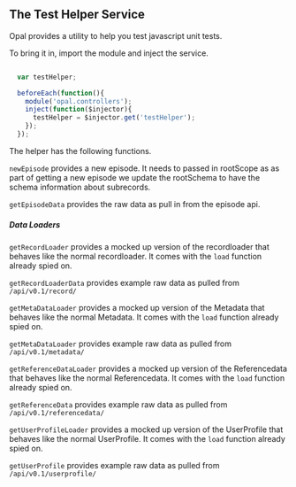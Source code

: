 ## The Test Helper Service

Opal provides a utility to help you test javascript unit tests.

To bring it in, import the module and inject the service.

``` js

  var testHelper;

  beforeEach(function(){
    module('opal.controllers');
    inject(function($injector){
      testHelper = $injector.get('testHelper');
    });
  });
```

The helper has the following functions.

`newEpisode` provides a new episode. It needs to passed in rootScope as as part
of getting a new episode we update the rootSchema to have the schema
information about subrecords.

`getEpisodeData` provides the raw data as pull in from the episode api.


##### Data Loaders

`getRecordLoader` provides a mocked up version of the recordloader that
behaves like the normal recordloader. It comes with the `load` function
already spied on.

`getRecordLoaderData` provides example raw data as pulled from `/api/v0.1/record/`


`getMetaDataLoader` provides a mocked up version of the Metadata that
behaves like the normal Metadata. It comes with the `load` function
already spied on.

`getMetaDataLoader` provides example raw data as pulled from `/api/v0.1/metadata/`


`getReferenceDataLoader` provides a mocked up version of the Referencedata that
behaves like the normal Referencedata. It comes with the `load` function
already spied on.

`getReferenceData` provides example raw data as pulled from `/api/v0.1/referencedata/`

`getUserProfileLoader` provides a mocked up version of the UserProfile that
behaves like the normal UserProfile. It comes with the `load` function
already spied on.

`getUserProfile` provides example raw data as pulled from `/api/v0.1/userprofile/`
